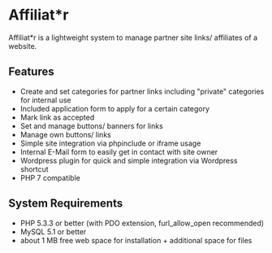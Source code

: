 # Affiliat*r

Affiliat*r is a lightweight system to manage partner site links/ affiliates of a website.

## Features

- Create and set categories for partner links including "private" categories for internal use
- Included application form to apply for a certain category
- Mark link as accepted
- Set and manage buttons/ banners for links
- Manage own buttons/ links
- Simple site integration via phpinclude or iframe usage
- Internal E-Mail form to easily get in contact with site owner
- Wordpress plugin for quick and simple integration via Wordpress shortcut
- PHP 7 compatible

## System Requirements

- PHP 5.3.3 or better (with PDO extension, furl_allow_open recommended)
- MySQL 5.1 or better
- about 1 MB free web space for installation + additional space for files
